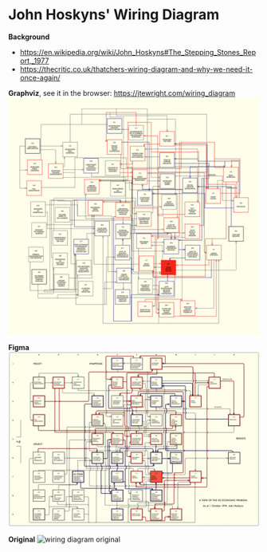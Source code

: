 # John Hoskyns' Wiring Diagram

**Background**
- https://en.wikipedia.org/wiki/John_Hoskyns#The_Stepping_Stones_Report,_1977
- https://thecritic.co.uk/thatchers-wiring-diagram-and-why-we-need-it-once-again/

**Graphviz**, see it in the browser: https://jtewright.com/wiring_diagram
![wiring diagram in Graphviz](https://github.com/jtewright/wiring_diagram/blob/main/wiring_diagram_graphviz.png?raw=true)

**Figma**
![wiring diagram in Figma](https://github.com/jtewright/wiring_diagram/blob/main/wiring_diagram_figma.png?raw=true)

**Original**
![wiring diagram original](https://github.com/jtewright/wiring_diagram/blob/main/wiring_diagram_original.png?raw=true)
